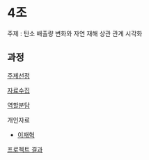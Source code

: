 # 4조 

주제 : 탄소 배출량 변화와 자연 재해 상관 관계 시각화



## 과정

[주제선정](https://github.com/LeeJeaHyuk/Multicampus-2210-ProjectGroup4/blob/master/%EC%A3%BC%EC%A0%9C%EC%84%A0%EC%A0%95/README_Topic.md)

[자료수집](https://github.com/LeeJeaHyuk/Multicampus-2210-ProjectGroup4/blob/master/%EC%9E%90%EB%A3%8C%EC%88%98%EC%A7%91/README_%EC%9E%90%EB%A3%8C%EC%88%98%EC%A7%91.md)

[역할분담](https://github.com/LeeJeaHyuk/Multicampus-2210-ProjectGroup4/blob/master/%EC%97%AD%ED%95%A0%EB%B6%84%EB%8B%B4/README_%EC%97%AD%ED%95%A0%EB%B6%84%EB%8B%B4.md)

개인자료
- [이재혁](https://github.com/LeeJeaHyuk/Multicampus-2210-ProjectGroup4/blob/master/LeeJeaHyuk/README_LJH.md)

[프로젝트 결과]()

